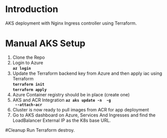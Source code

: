 # Introduction 
AKS deployment with Nginx Ingress controller using Terraform.

# Manual AKS Setup
1. Clone the Repo
2. Login to Azure  
  **<code>az login</code>**  
3. Update the Terraform backend key from Azure and then apply iac using Terraform  
  **<code>terraform init</code>**  
  **<code>terraform apply</code>**  
4. Azure Container registry should be in place (create one)
5. AKS and ACR Integration 
  **<code>az aks update -n <aks-name> -g <aks-rg> --attach-acr <acr-name></code>**  
6. Cluster is now ready to pull images from ACR for app deployment  
7. Go to AKS dashboard on Azure, Services And Ingresses and find the LoadBalancer External IP as the K8s base URL.

#Cleanup
Run Terraform destroy.
